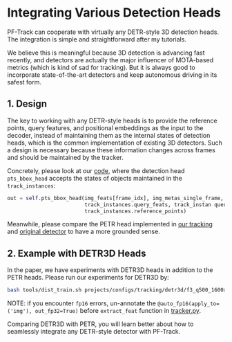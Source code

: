 # Integrating Various Detection Heads

PF-Track can cooperate with virtually any DETR-style 3D detection heads. The integration is simple and straightforward after my tutorials.

We believe this is meaningful because 3D detection is advancing fast recently, and detectors are actually the major influencer of MOTA-based metrics (which is kind of sad for tracking). But it is always good to incorporate state-of-the-art detectors and keep autonomous driving in its safest form.

## 1. Design

The key to working with any DETR-style heads is to provide the reference points, query features, and positional embeddings as the input to the decoder, instead of maintaining them as the internal states of detection heads, which is the common implementation of existing 3D detectors. Such a design is necessary because these information changes across frames and should be maintained by the tracker. 

Concretely, please look at our [code](../projects/tracking_plugin/models/trackers/tracker.py), where the detection head `pts_bbox_head` accepts the states of objects maintained in the `track_instances`:
```python
out = self.pts_bbox_head(img_feats[frame_idx], img_metas_single_frame, 
                         track_instances.query_feats, track_instan query_embeds, 
                         track_instances.reference_points)
```

Meanwhile, please compare the PETR head implemented in [our tracking](../projects/tracking_plugin/models/dense_heads/petr_tracking_head.py) and [original detector](../projects/mmdet3d_plugin/models/dense_heads/petr_head.py) to have a more grounded sense.

## 2. Example with DETR3D Heads

In the paper, we have experiments with DETR3D heads in addition to the PETR heads. Please run our experiments for DETR3D by:
```bash
bash tools/dist_train.sh projects/configs/tracking/detr3d/f3_q500_1600x640.py 8 --work-dir word_dirs/debug/
``` 
NOTE: if you encounter `fp16` errors, un-annotate the `@auto_fp16(apply_to=('img'), out_fp32=True)` before `extract_feat` function in [tracker.py](../projects/tracking_plugin/models/trackers/tracker.py).

Comparing DETR3D with PETR, you will learn better about how to seamlessly integrate any DETR-style detector with PF-Track.